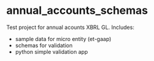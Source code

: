 # annual_accounts_schemas

Test project for annual acounts XBRL GL. 
Includes:
- sample data for micro entity (et-gaap)
- schemas for validation
- python simple validation app

